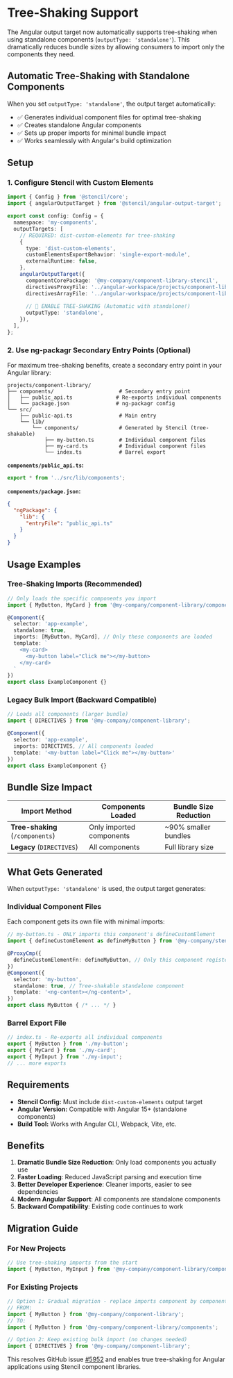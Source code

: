 # Tree-Shaking Support

The Angular output target now automatically supports tree-shaking when using standalone components (`outputType: 'standalone'`). This dramatically reduces bundle sizes by allowing consumers to import only the components they need.

## Automatic Tree-Shaking with Standalone Components

When you set `outputType: 'standalone'`, the output target automatically:
- ✅ Generates individual component files for optimal tree-shaking
- ✅ Creates standalone Angular components
- ✅ Sets up proper imports for minimal bundle impact
- ✅ Works seamlessly with Angular's build optimization

## Setup

### 1. Configure Stencil with Custom Elements

```typescript
import { Config } from '@stencil/core';
import { angularOutputTarget } from '@stencil/angular-output-target';

export const config: Config = {
  namespace: 'my-components',
  outputTargets: [
    // REQUIRED: dist-custom-elements for tree-shaking
    {
      type: 'dist-custom-elements',
      customElementsExportBehavior: 'single-export-module',
      externalRuntime: false,
    },
    angularOutputTarget({
      componentCorePackage: '@my-company/component-library-stencil',
      directivesProxyFile: '../angular-workspace/projects/component-library/src/lib/stencil-generated/components.ts',
      directivesArrayFile: '../angular-workspace/projects/component-library/src/lib/stencil-generated/index.ts',
      
      // 🎯 ENABLE TREE-SHAKING (Automatic with standalone!)
      outputType: 'standalone',
    }),
  ],
};
```

### 2. Use ng-packagr Secondary Entry Points (Optional)

For maximum tree-shaking benefits, create a secondary entry point in your Angular library:

```
projects/component-library/
├── components/                     # Secondary entry point
│   ├── public_api.ts              # Re-exports individual components  
│   └── package.json               # ng-packagr config
└── src/
    ├── public-api.ts               # Main entry
    └── lib/
        └── components/             # Generated by Stencil (tree-shakable)
            ├── my-button.ts        # Individual component files
            ├── my-card.ts          # Individual component files
            └── index.ts            # Barrel export
```

**`components/public_api.ts`:**
```typescript
export * from '../src/lib/components';
```

**`components/package.json`:**
```json
{
  "ngPackage": {
    "lib": {
      "entryFile": "public_api.ts"
    }
  }
}
```

## Usage Examples

### Tree-Shaking Imports (Recommended)

```typescript
// Only loads the specific components you import
import { MyButton, MyCard } from '@my-company/component-library/components';

@Component({
  selector: 'app-example',
  standalone: true,
  imports: [MyButton, MyCard], // Only these components are loaded
  template: `
    <my-card>
      <my-button label="Click me"></my-button>
    </my-card>
  `
})
export class ExampleComponent {}
```

### Legacy Bulk Import (Backward Compatible)

```typescript
// Loads all components (larger bundle)
import { DIRECTIVES } from '@my-company/component-library';

@Component({
  selector: 'app-example',
  imports: DIRECTIVES, // All components loaded
  template: '<my-button label="Click me"></my-button>'
})
export class ExampleComponent {}
```

## Bundle Size Impact

| Import Method | Components Loaded | Bundle Size Reduction |
|---------------|-------------------|----------------------|
| **Tree-shaking** (`/components`) | Only imported components | ~90% smaller bundles |
| **Legacy** (`DIRECTIVES`) | All components | Full library size |

## What Gets Generated

When `outputType: 'standalone'` is used, the output target generates:

### Individual Component Files
Each component gets its own file with minimal imports:

```typescript
// my-button.ts - ONLY imports this component's defineCustomElement
import { defineCustomElement as defineMyButton } from '@my-company/stencil-library/components/my-button.js';

@ProxyCmp({
  defineCustomElementFn: defineMyButton, // Only this component registered
})
@Component({
  selector: 'my-button',
  standalone: true, // Tree-shakable standalone component
  template: '<ng-content></ng-content>',
})
export class MyButton { /* ... */ }
```

### Barrel Export File
```typescript
// index.ts - Re-exports all individual components
export { MyButton } from './my-button';
export { MyCard } from './my-card';
export { MyInput } from './my-input';
// ... more exports
```

## Requirements

- **Stencil Config:** Must include `dist-custom-elements` output target
- **Angular Version:** Compatible with Angular 15+ (standalone components)
- **Build Tool:** Works with Angular CLI, Webpack, Vite, etc.

## Benefits

1. **Dramatic Bundle Size Reduction**: Only load components you actually use
2. **Faster Loading**: Reduced JavaScript parsing and execution time  
3. **Better Developer Experience**: Cleaner imports, easier to see dependencies
4. **Modern Angular Support**: All components are standalone components
5. **Backward Compatibility**: Existing code continues to work

## Migration Guide

### For New Projects
```typescript
// Use tree-shaking imports from the start
import { MyButton, MyInput } from '@my-company/component-library/components';
```

### For Existing Projects  
```typescript
// Option 1: Gradual migration - replace imports component by component
// FROM:
import { MyButton } from '@my-company/component-library';
// TO:
import { MyButton } from '@my-company/component-library/components';

// Option 2: Keep existing bulk import (no changes needed)
import { DIRECTIVES } from '@my-company/component-library';
```

This resolves GitHub issue [#5952](https://github.com/stenciljs/core/issues/5952) and enables true tree-shaking for Angular applications using Stencil component libraries.
